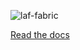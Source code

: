 ![laf-fabric](https://raw.github.com/dirkroorda/laf-fabric/master/docs/files/laf-fabric.png)

[Read the docs](http://laf-fabric.readthedocs.org/en/latest/)
